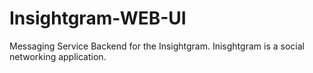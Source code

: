 # Insightgram-WEB-UI
Messaging Service Backend for the Insightgram. Inisghtgram is a social networking application.
